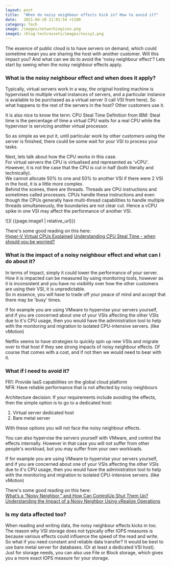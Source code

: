 ```yaml
---
layout: post
title:  "When do noisy neighbour effects kick in? How to avoid it?"
date:   2021-04-10 21:01:54 +1100
category: Tech
image: /images/networkingicon.png
image1: /blog-tech/assets/images/noisy1.png
---
```


The essence of public cloud is to have servers on demand, which could sometime mean you are sharing the host with another customer.
Will this impact you? And what can we do to avoid the 'noisy neighbour effect'?
Lets start by seeing when the noisy neighbour effects apply.

### What is the noisy neighbour effect and when does it apply?

Typically, virtual servers work in a way, the original hosting machine is hypervised to multiple virtual instances of servers, and a particular instance is available to be purchased as a virtual server (I call VSI from here).
So what happens to the rest of the servers in the host? Other customers use it.

It is also nice to know the term: CPU Steal Time
Definition from IBM:
    Steal time is the percentage of time a virtual CPU waits for a real CPU while the hypervisor is servicing another virtual processor.

So as simple as we put it, until particular work by other customers using the server is finished, there could be some wait for your VSI to process your tasks.

Next, lets talk about how the CPU works in this case.  
For virtual servers the CPU is virtualised and represented as 'vCPU'. However, it is not the case that the CPU is cut in half (both literally and technically).  
We cannot allocate 50% to one and 50% to another VSI if there were 2 VSI in the host, it is a little more complex.  
Behind the scenes, there are threads. Threads are CPU instructions and sometimes called processes. CPUs handle these instructions and even though the CPUs generally have multi-thread capabilities to handle multiple threads simultaneously, the boundaries are not clear cut. Hence a vCPU spike in one VSI may affect the performance of another VSI.

![]( {{page.image1 | relative_url}})

There's some good reading on this here:  
[Hyper-V Virtual CPUs Explained](https://www.altaro.com/hyper-v/hyper-v-virtual-cpus-explained/)
[Understanding CPU Steal Time - when should you be worried?](https://scoutapm.com/blog/understanding-cpu-steal-time-when-should-you-be-worried)


### What is the impact of a noisy neighbour effect and what can I do about it?

In terms of impact, simply it could lower the performance of your server.  
How it is impacted can be measured by using monitoring tools, however as it is inconsistent and you have no visibility over how the other customers are using their VSI, it is unpredictable.  
So in essence, you will have to trade off your peace of mind and accept that there may be 'busy' times.  

If for example you are using VMware to hypervise your servers yourself, and if you are concerned about one of your VSIs affecting the other VSIs due to it's CPU usage, then you would have the administration tool to help with the monitoring and migration to isolated CPU-intensive servers. (like vMotion)

Netflix seems to have strategies to quickly spin up new VSIs and migrate over to that host if they see strong impacts of noisy neighbour effects. Of course that comes with a cost, and if not then we would need to bear with it.


### What if I need to avoid it?

FR1: Provide IaaS capabilities on the global cloud platform  
NFR: Have reliable performance that is not affected by noisy neighbours

Architecture decision: If your requirements include avoiding the effects, then the simple option is to go to a dedicated host:  
1. Virtual server dedicated host  
2. Bare metal server

With these options you will not face the noisy neighbour effects.

You can also hypervise the servers yourself with VMware, and control the effects internally. However in that case you will not suffer from other people's workload, but you may suffer from your own workloads.

If for example you are using VMware to hypervise your servers yourself, and if you are concerned about one of your VSIs affecting the other VSIs due to it's CPU usage, then you would have the administration tool to help with the monitoring and migration to isolated CPU-intensive servers. (like vMotion)

There's some good reading on this here:  
[What’s a “Noisy Neighbor,” and How Can ControlUp Shut Them Up?](https://www.controlup.com/resources/blog/entry/whats-a-noisy-neighbor-and-how-can-controlup-shut-them-up/)
[Understanding the Impact of a Noisy Neighbor Using vRealize Operations](https://blogs.vmware.com/management/2016/11/understanding-impact-noisy-neighbor-using-vrealize-operations.html)


### Is my data affected too?

When reading and writing data, the noisy neighbour effects kicks in too.  
The reason why VSI storage does not typically offer IOPS measures is because various effects could influence the speed of the read and write.  
So what if you need constant and reliable data transfer? It would be best to use bare metal server for databases. (Or at least a dedicated VSI host).  
Just for storage needs, you can also use File or Block storage, which gives you a more exact IOPS measure for your storage.

